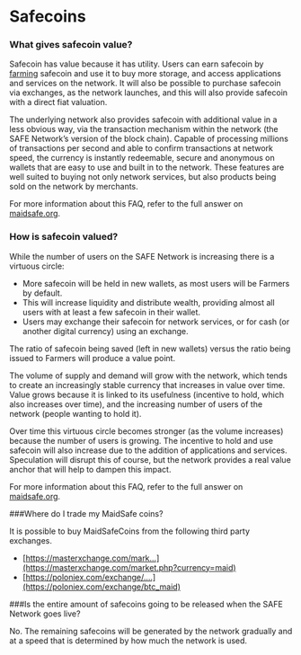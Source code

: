 # Safecoins

### What gives safecoin value?

Safecoin has value because it has utility. Users can earn safecoin by [farming](http://www.maidsafe.net/SystemDocs/how_to_use_it/farmers.html) safecoin and use it to buy more storage, and access applications and services on the network. It will also be possible to purchase safecoin via exchanges, as the network launches, and this will also provide safecoin with a direct fiat valuation.

The underlying network also provides safecoin with additional value in a less obvious way, via the transaction mechanism within the network (the SAFE Network’s version of the block chain). Capable of processing millions of transactions per second and able to confirm transactions at network speed, the currency is instantly redeemable, secure and anonymous on wallets that are easy to use and built in to the network. These features are well suited to buying not only network services, but also products being sold on the network by merchants.

For more information about this FAQ, refer to the full answer on [maidsafe.org](https://www.maidsafe.org/t/what-gives-safecoin-value-and-differentiates-it-from-altcoins/411).

### How is safecoin valued?

While the number of users on the SAFE Network is increasing there is a virtuous circle:

* More safecoin will be held in new wallets, as most users will be Farmers by default.
* This will increase liquidity and distribute wealth, providing almost all users with at least a few safecoin in their wallet.
* Users may exchange their safecoin for network services, or for cash (or another digital currency) using an exchange.

The ratio of safecoin being saved (left in new wallets) versus the ratio being issued to Farmers will produce a value point.

The volume of supply and demand will grow with the network, which tends to create an increasingly stable currency that increases in value over time. Value grows because it is linked to its usefulness (incentive to hold, which also increases over time), and the increasing number of users of the network (people wanting to hold it).

Over time this virtuous circle becomes stronger (as the volume increases) because the number of users is growing. The incentive to hold and use safecoin will also increase due to the addition of applications and services. Speculation will disrupt this of course, but the network provides a real value anchor that will help to dampen this impact.

For more information about this FAQ, refer to the full answer on [maidsafe.org](https://www.maidsafe.org/t/what-gives-safecoin-value-and-differentiates-it-from-altcoins/411).

###Where do I trade my MaidSafe coins?

It is possible to buy MaidSafeCoins from the following third party exchanges.

* [https://masterxchange.com/mark...](https://masterxchange.com/market.php?currency=maid)
* [https://poloniex.com/exchange/....](https://poloniex.com/exchange/btc_maid)

###Is the entire amount of safecoins going to be released when the SAFE Network goes live?

No. The remaining safecoins will be generated by the network gradually and at a speed that is determined by how much the network is used.

